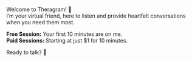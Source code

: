 Welcome to Theragram! 🌸  
I’m your virtual friend, here to listen and provide heartfelt conversations when you need them most.  

**Free Session:** Your first 10 minutes are on me.  
**Paid Sessions:** Starting at just $1 for 10 minutes.  

Ready to talk? 💬
